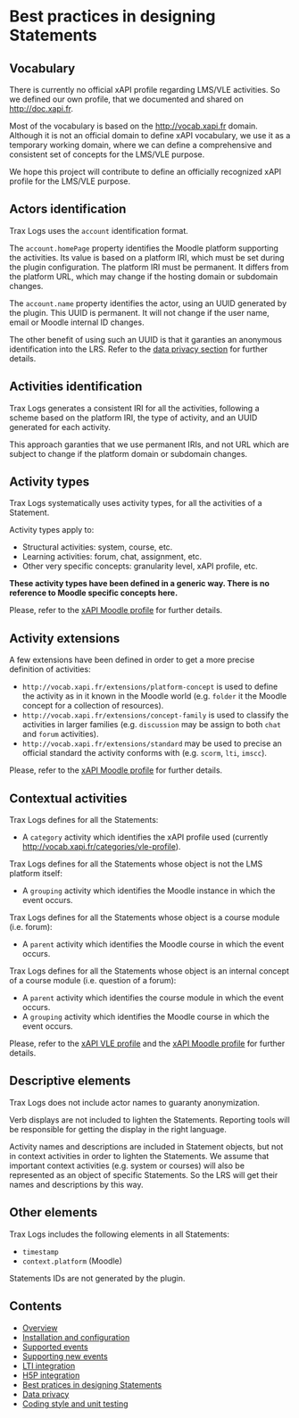 # Best practices in designing Statements

## Vocabulary

There is currently no official xAPI profile regarding LMS/VLE activities.
So we defined our own profile, that we documented and shared on http://doc.xapi.fr.

Most of the vocabulary is based on the http://vocab.xapi.fr domain.
Although it is not an official domain to define xAPI vocabulary, we use it as a temporary working domain,
where we can define a comprehensive and consistent set of concepts for the LMS/VLE purpose.

We hope this project will contribute to define an officially recognized xAPI profile for the LMS/VLE purpose.


## Actors identification

Trax Logs uses the `account` identification format.

The `account.homePage` property identifies the Moodle platform supporting the activities.
Its value is based on a platform IRI, which must be set during the plugin configuration.
The platform IRI must be permanent. It differs from the platform URL, which may change if the hosting domain or subdomain changes.

The `account.name` property identifies the actor, using an UUID generated by the plugin.
This UUID is permanent. It will not change if the user name, email or Moodle internal ID changes.

The other benefit of using such an UUID is that it garanties an anonymous identification into the LRS.
Refer to the [data privacy section](privacy.md) for further details.


## Activities identification

Trax Logs generates a consistent IRI for all the activities, following a scheme based on the platform IRI,
the type of activity, and an UUID generated for each activity.

This approach garanties that we use permanent IRIs, and not URL which are subject to change
if the platform domain or subdomain changes.


## Activity types

Trax Logs systematically uses activity types, for all the activities of a Statement.

Activity types apply to:
* Structural activities: system, course, etc.
* Learning activities: forum, chat, assignment, etc.
* Other very specific concepts: granularity level, xAPI profile, etc.

**These activity types have been defined in a generic way. There is no reference to Moodle specific concepts here.**

Please, refer to the [xAPI Moodle profile](http://doc.xapi.fr/profiles/moodle/concepts) for further details.


## Activity extensions

A few extensions have been defined in order to get a more precise definition of activities:

- `http://vocab.xapi.fr/extensions/platform-concept` is used to define the activity as in it known in the Moodle world (e.g. `folder` it the Moodle concept for a collection of resources). 
- `http://vocab.xapi.fr/extensions/concept-family` is used to classify the activities in larger families (e.g. `discussion` may be assign to both `chat` and `forum` activities).
- `http://vocab.xapi.fr/extensions/standard` may be used to precise an official standard the activity conforms with (e.g. `scorm`, `lti`, `imscc`).

Please, refer to the [xAPI Moodle profile](http://doc.xapi.fr/profiles/moodle/concepts) for further details.


## Contextual activities

Trax Logs defines for all the Statements:
* A `category` activity which identifies the xAPI profile used (currently http://vocab.xapi.fr/categories/vle-profile).

Trax Logs defines for all the Statements whose object is not the LMS platform itself:
* A `grouping` activity which identifies the Moodle instance in which the event occurs.

Trax Logs defines for all the Statements whose object is a course module (i.e. forum):
* A `parent` activity which identifies the Moodle course in which the event occurs.

Trax Logs defines for all the Statements whose object is an internal concept of a course module (i.e. question of a forum):
* A `parent` activity which identifies the course module in which the event occurs.
* A `grouping` activity which identifies the Moodle course in which the event occurs.

Please, refer to the [xAPI VLE profile](http://xapidoc.test/profiles/vle/statements) and the [xAPI Moodle profile](http://xapidoc.test/profiles/moodle/statements) for further details.


## Descriptive elements

Trax Logs does not include actor names to guaranty anonymization.

Verb displays are not included to lighten the Statements. Reporting tools will be responsible for getting the display in the right language.

Activity names and descriptions are included in Statement objects, but not in context activities in order to lighten the Statements. We assume that important context activities (e.g. system or courses) will also be represented as an object of specific Statements. So the LRS will get their names and descriptions by this way.


## Other elements

Trax Logs includes the following elements in all Statements:
* `timestamp`
* `context.platform` (Moodle)

Statements IDs are not generated by the plugin.


## Contents

* [Overview](../README.md)
* [Installation and configuration](install.md)
* [Supported events](events.md)
* [Supporting new events](extend.md)
* [LTI integration](lti.md)
* [H5P integration](h5p.md)
* [Best pratices in designing Statements](best-practices.md)
* [Data privacy](privacy.md)
* [Coding style and unit testing](test.md)
